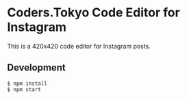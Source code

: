 # Coders.Tokyo Code Editor for Instagram

This is a 420x420 code editor for Instagram posts.

## Development

```
$ npm install
$ npm start
```
